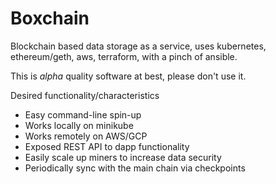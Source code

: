 # Boxchain
Blockchain based data storage as a service, uses kubernetes, ethereum/geth, aws, terraform, with a pinch of ansible.

This is <i>alpha</i> quality software at best, please don't use it.  

Desired functionality/characteristics

+ Easy command-line spin-up
+ Works locally on minikube
+ Works remotely on AWS/GCP
+ Exposed REST API to dapp functionality
+ Easily scale up miners to increase data security
+ Periodically sync with the main chain via checkpoints


 
